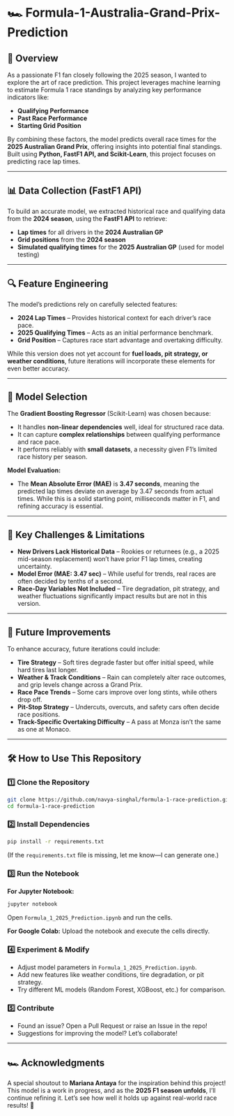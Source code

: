 # 🏎️ Formula-1-Australia-Grand-Prix-Prediction

## 🏁 Overview
As a passionate F1 fan closely following the 2025 season, I wanted to explore the art of race prediction. This project leverages machine learning to estimate Formula 1 race standings by analyzing key performance indicators like:

- **Qualifying Performance**
- **Past Race Performance**
- **Starting Grid Position**

By combining these factors, the model predicts overall race times for the **2025 Australian Grand Prix**, offering insights into potential final standings. Built using **Python, FastF1 API, and Scikit-Learn**, this project focuses on predicting race lap times.

---

## 📊 Data Collection (FastF1 API)
To build an accurate model, we extracted historical race and qualifying data from the **2024 season**, using the **FastF1 API** to retrieve:

- **Lap times** for all drivers in the **2024 Australian GP**
- **Grid positions** from the **2024 season**
- **Simulated qualifying times** for the **2025 Australian GP** (used for model testing)

---

## 🔍 Feature Engineering
The model’s predictions rely on carefully selected features:

- **2024 Lap Times** – Provides historical context for each driver’s race pace.
- **2025 Qualifying Times** – Acts as an initial performance benchmark.
- **Grid Position** – Captures race start advantage and overtaking difficulty.

While this version does not yet account for **fuel loads, pit strategy, or weather conditions**, future iterations will incorporate these elements for even better accuracy.

---

## 🤖 Model Selection
The **Gradient Boosting Regressor** (Scikit-Learn) was chosen because:

- It handles **non-linear dependencies** well, ideal for structured race data.
- It can capture **complex relationships** between qualifying performance and race pace.
- It performs reliably with **small datasets**, a necessity given F1’s limited race history per season.

**Model Evaluation:**
- The **Mean Absolute Error (MAE)** is **3.47 seconds**, meaning the predicted lap times deviate on average by 3.47 seconds from actual times. While this is a solid starting point, milliseconds matter in F1, and refining accuracy is essential.

---

## 🚧 Key Challenges & Limitations
- **New Drivers Lack Historical Data** – Rookies or returnees (e.g., a 2025 mid-season replacement) won’t have prior F1 lap times, creating uncertainty.
- **Model Error (MAE: 3.47 sec)** – While useful for trends, real races are often decided by tenths of a second.
- **Race-Day Variables Not Included** – Tire degradation, pit strategy, and weather fluctuations significantly impact results but are not in this version.

---

## 🔮 Future Improvements
To enhance accuracy, future iterations could include:

- **Tire Strategy** – Soft tires degrade faster but offer initial speed, while hard tires last longer.
- **Weather & Track Conditions** – Rain can completely alter race outcomes, and grip levels change across a Grand Prix.
- **Race Pace Trends** – Some cars improve over long stints, while others drop off.
- **Pit-Stop Strategy** – Undercuts, overcuts, and safety cars often decide race positions.
- **Track-Specific Overtaking Difficulty** – A pass at Monza isn’t the same as one at Monaco.

---

## 🛠️ How to Use This Repository
### 1️⃣ Clone the Repository
```bash
git clone https://github.com/navya-singhal/formula-1-race-prediction.git
cd formula-1-race-prediction
```

### 2️⃣ Install Dependencies
```bash
pip install -r requirements.txt
```
(If the `requirements.txt` file is missing, let me know—I can generate one.)

### 3️⃣ Run the Notebook
**For Jupyter Notebook:**
```bash
jupyter notebook
```
Open `Formula_1_2025_Prediction.ipynb` and run the cells.

**For Google Colab:**
Upload the notebook and execute the cells directly.

### 4️⃣ Experiment & Modify
- Adjust model parameters in `Formula_1_2025_Prediction.ipynb`.
- Add new features like weather conditions, tire degradation, or pit strategy.
- Try different ML models (Random Forest, XGBoost, etc.) for comparison.

### 5️⃣ Contribute
- Found an issue? Open a Pull Request or raise an Issue in the repo!
- Suggestions for improving the model? Let’s collaborate!

---

## 🏎️ Acknowledgments
A special shoutout to **Mariana Antaya** for the inspiration behind this project! This model is a work in progress, and as the **2025 F1 season unfolds**, I’ll continue refining it. Let’s see how well it holds up against real-world race results! 🚀

